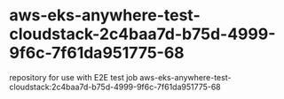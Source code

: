 # aws-eks-anywhere-test-cloudstack-2c4baa7d-b75d-4999-9f6c-7f61da951775-68
repository for use with E2E test job aws-eks-anywhere-test-cloudstack:2c4baa7d-b75d-4999-9f6c-7f61da951775-68
